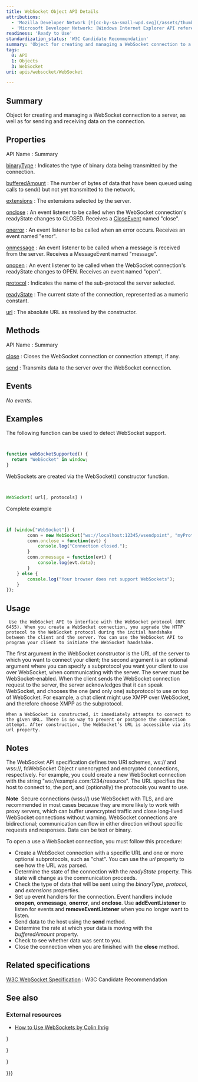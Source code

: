 ```yaml
---
title: WebSocket Object API Details
attributions:
  - 'Mozilla Developer Network [![cc-by-sa-small-wpd.svg](/assets/thumb/8/8c/cc-by-sa-small-wpd.svg/120px-cc-by-sa-small-wpd.svg.png)](http://creativecommons.org/licenses/by-sa/3.0/us/): [Article](https://developer.mozilla.org/en-US/docs/WebSockets/WebSockets_reference/WebSocket)'
  - 'Microsoft Developer Network: [Windows Internet Explorer API reference Article](http://msdn.microsoft.com/en-us/library/ie/hh828809%28v=vs.85%29.aspx)'
readiness: 'Ready to Use'
standardization_status: 'W3C Candidate Recommendation'
summary: 'Object for creating and managing a WebSocket connection to a server, as well as for sending and receiving data on the connection.'
tags:
  0: API
  1: Objects
  3: WebSocket
uri: apis/websocket/WebSocket

---
```

## Summary

Object for creating and managing a WebSocket connection to a server, as well as for sending and receiving data on the connection.

## Properties

API Name
:   Summary

[binaryType](/apis/websocket/WebSocket/binaryType)
:   Indicates the type of binary data being transmitted by the connection.

[bufferedAmount](/apis/websocket/WebSocket/bufferedAmount)
:   The number of bytes of data that have been queued using calls to send() but not yet transmitted to the network.

[extensions](/apis/websocket/WebSocket/extensions)
:   The extensions selected by the server.

[onclose](/apis/websocket/WebSocket/onclose)
:   An event listener to be called when the WebSocket connection's readyState changes to CLOSED. Receives a [CloseEvent](/apis/websocket/CloseEvent) named "close".

[onerror](/apis/websocket/WebSocket/onerror)
:   An event listener to be called when an error occurs. Receives an event named "error".

[onmessage](/apis/websocket/WebSocket/onmessage)
:   An event listener to be called when a message is received from the server. Receives a MessageEvent named "message".

[onopen](/apis/websocket/WebSocket/onopen)
:   An event listener to be called when the WebSocket connection's readyState changes to OPEN. Receives an event named "open".

[protocol](/apis/websocket/WebSocket/protocol)
:   Indicates the name of the sub-protocol the server selected.

[readyState](/apis/websocket/WebSocket/readyState)
:   The current state of the connection, represented as a numeric constant.

[url](/apis/websocket/WebSocket/url)
:   The absolute URL as resolved by the constructor.

## Methods

API Name
:   Summary

[close](/apis/websocket/WebSocket/close)
:   Closes the WebSocket connection or connection attempt, if any.

[send](/apis/websocket/WebSocket/send)
:   Transmits data to the server over the WebSocket connection.

## Events

*No events.*

## Examples

The following function can be used to detect WebSocket support.

``` js


function webSocketSupported() {
  return "WebSocket" in window;
}
```

</pre>

WebSockets are created via the WebSocket() constructor function.

``` js


WebSocket( url[, protocols] )
```

</pre>

Complete example

``` js


if (window["WebSocket"]) {
        conn = new WebSocket("ws://localhost:12345/wsendpoint", "myProtocol");
        conn.onclose = function(evt) {
            console.log("Connection closed.");
        }
        conn.onmessage = function(evt) {
            console.log(evt.data);
        }
    } else {
        console.log("Your browser does not support WebSockets");
    }
});
```

</pre>

## Usage

     Use the WebSocket API to interface with the WebSocket protocol (RFC 6455). When you create a WebSocket connection, you upgrade the HTTP protocol to the WebSocket protocol during the initial handshake between the client and the server. You can use the WebSocket API to program your client to initiate the WebSocket handshake.

The first argument in the WebSocket constructor is the URL of the server to which you want to connect your client; the second argument is an optional argument where you can specify a subprotocol you want your client to use over WebSocket, when communicating with the server. The server must be WebSocket-enabled. When the client sends the WebSocket connection request to the server, the server acknowledges that it can speak WebSocket, and chooses the one (and only one) subprotocol to use on top of WebSocket. For example, a chat client might use XMPP over WebSocket, and therefore choose XMPP as the subprotocol.

    When a WebSocket is constructed, it immediately attempts to connect to the given URL. There is no way to prevent or postpone the connection attempt. After construction, the WebSocket’s URL is accessible via its url property.

## Notes

The WebSocket API specification defines two URI schemes, ws:// and wss://, foWebSocket Object r unencrypted and encrypted connections, respectively. For example, you could create a new WebSocket connection with the string "ws://example.com:1234/resource". The URL specifies the host to connect to, the port, and (optionally) the protocols you want to use.

**Note**  Secure connections (wss://) use WebSocket with TLS, and are recommended in most cases because they are more likely to work with proxy servers, which can buffer unencrypted traffic and close long-lived WebSocket connections without warning. WebSocket connections are bidirectional; communication can flow in either direction without specific requests and responses. Data can be text or binary.

To open a use a WebSocket connection, you must follow this procedure:

-   Create a WebSocket connection with a specific URL and one or more optional subprotocols, such as "chat". You can use the *url* property to see how the URL was parsed.
-   Determine the state of the connection with the *readyState* property. This state will change as the communication proceeds.
-   Check the type of data that will be sent using the *binaryType*, *protocol*, and *extensions* properties.
-   Set up event handlers for the connection. Event handlers include **onopen**, **onmessage**, **onerror**, and **onclose**. Use **addEventListener** to listen for events and **removeEventListener** when you no longer want to listen.
-   Send data to the host using the **send** method.
-   Determine the rate at which your data is moving with the *bufferedAmount* property.
-   Check to see whether data was sent to you.
-   Close the connection when you are finished with the **close** method.

## Related specifications

[W3C WebSocket Specification](http://www.w3.org/TR/websockets/)
:   W3C Candidate Recommendation

## See also

### External resources

-   [How to Use WebSockets by Colin Ihrig](http://cjihrig.com/blog/how-to-use-websockets/)

}

 }

 }

}}}
